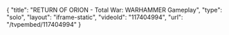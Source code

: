 {
    "title": "RETURN OF ORION - Total War: WARHAMMER Gameplay",
    "type": "solo",
    "layout": "iframe-static",
    "videoId": "117404994",
    "url": "\/tvpembed\/117404994"
}